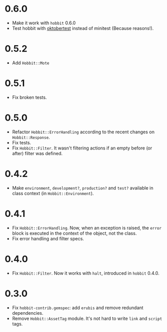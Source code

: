 # 0.6.0

* Make it work with `hobbit` 0.6.0
* Test hobbit with [oktobertest](https://github.com/patriciomacadden/oktobertest)
instead of minitest (Because reasons!).

# 0.5.2

* Add `Hobbit::Mote`

# 0.5.1

* Fix broken tests.

# 0.5.0

* Refactor `Hobbit::ErrorHandling` according to the recent changes on
`Hobbit::Response`.
* Fix tests.
* Fix `Hobbit::Filter`. It wasn't filtering actions if an empty before (or
after) filter was defined.

# 0.4.2

* Make `environment`, `development?`, `production?` and `test?` available
in class context (in `Hobbit::Environment`).

# 0.4.1

* Fix `Hobbit::ErrorHandling`. Now, when an exception is raised, the `error`
block is executed in the context of the object, not the class.
* Fix error handling and filter specs.

# 0.4.0

* Fix `Hobbit::Filter`. Now it works with `halt`, introduced in `hobbit` 0.4.0.

# 0.3.0

* Fix `hobbit-contrib.gemspec`: add `erubis` and remove redundant dependencies.
* Remove `Hobbit::AssetTag` module. It's not hard to write `link` and `script`
tags.
